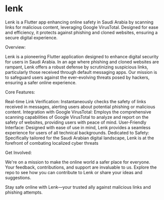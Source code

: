 # lenk
Lenk is a Flutter app enhancing online safety in Saudi Arabia by scanning links for malicious content, leveraging Google VirusTotal. Designed for ease and efficiency, it protects against phishing and cloned websites, ensuring a secure digital experience.


Overview:

Lenk is a pioneering Flutter application designed to enhance digital security for users in Saudi Arabia. In an age where phishing and cloned websites are rampant, Lenk offers a robust defense by scrutinizing suspicious links, particularly those received through default messaging apps. Our mission is to safeguard users against the ever-evolving threats posed by hackers, ensuring a safer online experience.


Core Features:

Real-time Link Verification: Instantaneously checks the safety of links received in messages, alerting users about potential phishing or malicious content.
Integration with Google VirusTotal: Employs the comprehensive scanning capabilities of Google VirusTotal to analyze and report on the safety of websites, providing users with peace of mind.
User-Friendly Interface: Designed with ease of use in mind, Lenk provides a seamless experience for users of all technical backgrounds.
Dedicated to Safety: Specifically tailored for the Saudi Arabian digital landscape, Lenk is at the forefront of combating localized cyber threats

Get Involved:

We're on a mission to make the online world a safer place for everyone. Your feedback, contributions, and support are invaluable to us. Explore the repo to see how you can contribute to Lenk or share your ideas and suggestions.

Stay safe online with Lenk—your trusted ally against malicious links and phishing attempts.
